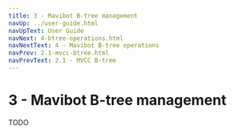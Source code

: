 ```yaml
---
title: 3 - Mavibot B-tree management
navUp: ../user-guide.html
navUpText: User Guide
navNext: 4-btree-operations.html
navNextText: 4 - Mavibot B-tree operations
navPrev: 2.1-mvcc-btree.html
navPrevText: 2.1 - MVCC B-tree
---
```


# 3 - Mavibot B-tree management

TODO
